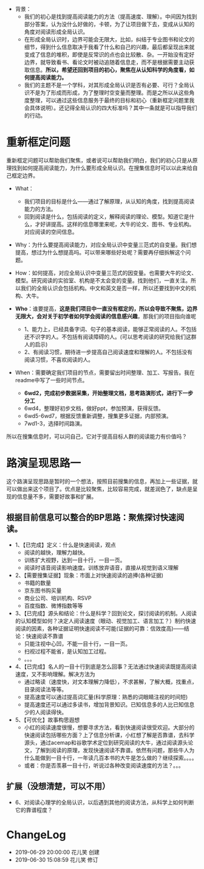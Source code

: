 - 背景：
  - 我们的初心是找到提高阅读能力的方法（提高速度、理解）。中间因为找到部分答案，认为没什么好做的，卡顿，为了让项目做下去，变成从认知的角度对阅读形成全局认识。
  - 在形成全局认识时，边界可能会无限大，比如，纠结于专业图书和论文的细节，得到什么信息取决于我看了什么和自己的兴趣，最后都呈现出来就变成了信息的堆积，即使是反常识的点也会比较散、杂。一开始没有定好边界，就导致看书、看论文时被动追随着信息走，而不是根据需要主动获取信息。**所以，希望还回到项目的初心，聚焦在从认知科学的角度看，如何提高阅读能力。**
  - 我们的主题不是一个学科，对其形成全局认识是否有必要、可行？全局认识不是为了形成而形成，为了整理时空变量而整理。而是之所以从这些角度整理，可以通过这些信息服务于最终的目标和初心（重新框定问题里我会具体说明）。还记得全局认识的四大标准吗？其中一条就是可以指导我们的行动。

# 重新框定问题

重新框定问题可以帮助我们聚焦，或者说可以帮助我们明白，我们的初心只是从原理找到如何提高阅读能力，为什么要形成全局认识。在搜集信息时可以以此来给自己框定边界。

- What：
  - 我们项目的目标是什么——通过了解原理，从认知的角度，找到提高阅读能力的方法。
  - 回到阅读是什么，包括阅读的定义，解释阅读的理论、模型。知道它是什么，才好讲提高。这样的信息哪里来呢，大牛的论文、图书、专业机构。对应阅读的空间信息。

- Why：为什么要提高阅读能力，对应全局认识中变量三范式的自变量。我们想提高，想过为什么想提高吗。可以带来哪些好处呢？需要再仔细拆解这个问题。
- How：如何提高，对应全局认识中变量三范式的因变量。也需要大牛的论文、模型。研究阅读的实验室、机构是不太会变的变量。找到他们，一直关注。所以我们的全局认识会包括机构。中文和英文是否一样，所以还要找到中文的机构、大牛。
- **Who**：谁要提高，**这是我们项目中一直没有框定的，所以会导致不聚焦，边界无限大，会对关于初学者如何学会阅读的信息感兴趣**，那我们的项目指向谁呢
  - 1、能力上，已经具备字词、句子的基本阅读，能够正常阅读的人。不包括还不识字的人。不包括有阅读障碍的人。(可以思考阅读的研究给我们这群人的启示)
  - 2、有阅读习惯，期待进一步提高自己阅读速度和理解的人。不包括没有阅读习惯，不喜欢阅读的人。
- When：需要确定我们项目的节点，需要留出时间整理、加工、写报告。我在readme中写了一些时间节点。
  - **6wd2，完成初步数据采集，开始整理文档，思考路演形式，进行下一步分工**
  - 6wd4，整理好初步文档，做好ppt，参加预演，获得反馈。
  - 6wd5-6wd7，根据反馈重新调整，搜集更多证据，内部预演。
  - 7wd1-3，选择时间路演。

所以在搜集信息时，可以问自己，它对于提高目标人群的阅读能力有价值吗？

# 路演呈现思路一

这个路演呈现思路是暂时的一个想法，按照目前搜集的信息，再加上一些证据，就可以做出来这个项目了。优点是比较聚焦，比较容易完成，就差润色了，缺点是呈现的信息量不多，需要好故事和扩展。

## 根据目前信息可以整合的BP思路：聚焦探讨快速阅读。

  - 1、【已完成】定义：什么是快速阅读，观点
    - 阅读的越快，理解力越快。
    - 训练扩大视野，达到一目十行，一目一页。
    - 阅读时语音阅读影响速度。训练放弃语音，直接从视觉到语义理解
  - 2、【需要搜集证据】现象：市面上对快速阅读的追捧(各种证据)
    - 书籍的数量
    - 京东图书购买量
    - 商业公司、培训机构、RSVP
    - 百度指数、微博指数等等
  - 3、【已完成】源头和结论：什么是科学？回到论文，探讨阅读的机制。人阅读的认知模型如何？决定人阅读速度（眼动、视觉加工、语言加工？）制约快速阅读的因素，各种证据证明快速阅读不可能(证据的可靠：信效度高)——结论：快速阅读不靠谱
    - 只能注视中心凹，不能一目十行，一目一页。
    - 扫视过程不能省，是认知加工过程。
    - 。。。
  - 4、【已完成】名人的一目十行到底是怎么回事？无法通过快速阅读既提高阅读速度，又不影响理解。解决方法为
    - 通过略读（速度快，对文本理解力降低），不求甚解，了解大概，找重点，目录阅读法等等。
    - 提高速度可以通过提高词汇量(科学原理：熟悉的词眼睛注视的时间短)
    - 提高速度还可以通过多读书，增加背景知识。已知信息多的人比已知信息少的人阅读得快。
  - 5、【可优化】故事构思遐想
    - 小红的阅读速度很慢，想要寻求方法，看到快速阅读很受欢迎。大部分的快速阅读包括哪些方面？上了信息分析课，小红想了解是否靠谱，去科学源头，通过acemap和谷歌学术定位到研究阅读的大牛，通过阅读源头论文，了解到阅读的原理，发现快速阅读不靠谱。依然有问题，那些牛人为什么能做到一目十行，一年读几百本书的大牛是怎么做的？继续探索。。。。
    - 或者：你是否羡慕一目十行，听说过各种改变阅读速度的方法？。。。

## 扩展（没想清楚，可以不用）

  - 6、对阅读心理学的全局认识，以后遇到其他的阅读方法，从科学上如何判断它的靠谱程度？

# ChangeLog

- 2019-06-29 20:00:00 花儿笑 创建
- 2019-06-30 15:08:59 花儿笑 修订

